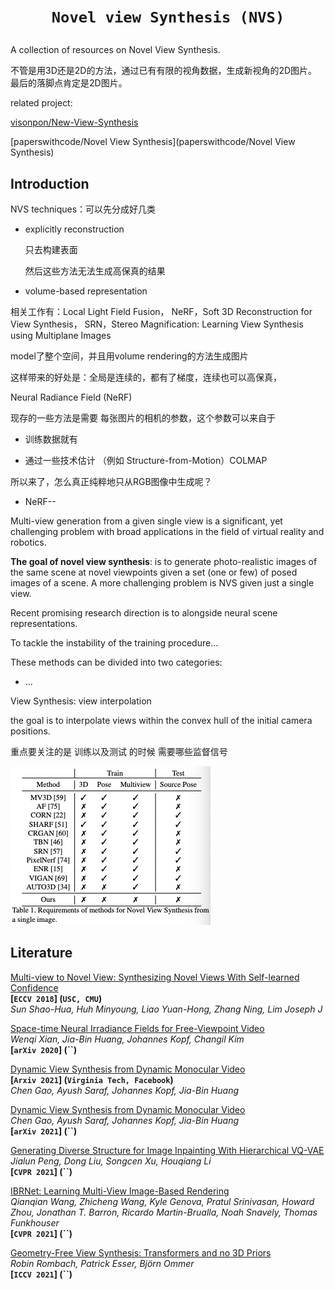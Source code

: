 # <p align=center>`Novel view Synthesis (NVS)` </p>

A collection of resources on Novel View Synthesis.

不管是用3D还是2D的方法，通过已有有限的视角数据，生成新视角的2D图片。最后的落脚点肯定是2D图片。

related project:

[visonpon/New-View-Synthesis](visonpon/New-View-Synthesis)

[paperswithcode/Novel View Synthesis](paperswithcode/Novel View Synthesis)



## Introduction

NVS techniques：可以先分成好几类

- explicitly reconstruction 

  只去构建表面

  然后这些方法无法生成高保真的结果

- volume-based representation 

相关工作有：Local Light Field Fusion， NeRF，Soft 3D Reconstruction for View Synthesis， SRN，Stereo Magnification: Learning View Synthesis using Multiplane Images

  model了整个空间，并且用volume rendering的方法生成图片

  这样带来的好处是：全局是连续的，都有了梯度，连续也可以高保真，

Neural Radiance Field (NeRF)



现存的一些方法是需要 每张图片的相机的参数，这个参数可以来自于

- 训练数据就有

- 通过一些技术估计 （例如 Structure-from-Motion）COLMAP

  



所以来了，怎么真正纯粹地只从RGB图像中生成呢？

- NeRF--



Multi-view generation from a given single view is a significant, yet challenging problem with broad applications in the field of virtual reality and robotics.



**The goal of novel view synthesis**: is to generate photo-realistic images of the same scene at novel viewpoints given a set (one or few) of posed images of a scene. A more challenging problem is NVS given just a single view. 

Recent promising research direction is to alongside neural scene representations.

To tackle the instability of the training procedure...



These methods can be divided into two categories:

- ...



View Synthesis: view interpolation

the goal is to interpolate views within the convex hull of the initial camera positions.



重点要关注的是 训练以及测试 的时候 需要哪些监督信号

![image-20220305161727758](https://raw.githubusercontent.com/yzy1996/Image-Hosting/master/image-20220305161727758.png)



## Literature

[Multi-view to Novel View: Synthesizing Novel Views With Self-learned Confidence](https://openaccess.thecvf.com/content_ECCV_2018/papers/Shao-Hua_Sun_Multi-view_to_Novel_ECCV_2018_paper.pdf)  
**[`ECCV 2018`] (`USC, CMU`)**  
*Sun Shao-Hua, Huh Minyoung, Liao Yuan-Hong, Zhang Ning, Lim Joseph J*

[Space-time Neural Irradiance Fields for Free-Viewpoint Video](https://arxiv.org/abs/2011.12950)  
*Wenqi Xian, Jia-Bin Huang, Johannes Kopf, Changil Kim*  
**[`arXiv 2020`] (``)**

[Dynamic View Synthesis from Dynamic Monocular Video](https://arxiv.org/pdf/2105.06468.pdf)  
**[`Arxiv 2021`]  (`Virginia Tech, Facebook`)**  
*Chen Gao, Ayush Saraf, Johannes Kopf, Jia-Bin Huang*

[Dynamic View Synthesis from Dynamic Monocular Video](https://arxiv.org/abs/2105.06468)  
*Chen Gao, Ayush Saraf, Johannes Kopf, Jia-Bin Huang*  
**[`arXiv 2021`] (``)** 

[Generating Diverse Structure for Image Inpainting With Hierarchical VQ-VAE](https://arxiv.org/abs/2103.10022)  
*Jialun Peng, Dong Liu, Songcen Xu, Houqiang Li*  
**[`CVPR 2021`] (``)** 



[IBRNet: Learning Multi-View Image-Based Rendering](https://arxiv.org/abs/2102.13090)  
*Qianqian Wang, Zhicheng Wang, Kyle Genova, Pratul Srinivasan, Howard Zhou, Jonathan T. Barron, Ricardo Martin-Brualla, Noah Snavely, Thomas Funkhouser*  
**[`CVPR 2021`] (``)**

[Geometry-Free View Synthesis: Transformers and no 3D Priors](https://arxiv.org/abs/2104.07652)  
*Robin Rombach, Patrick Esser, Björn Ommer*  
**[`ICCV 2021`] (``)**
